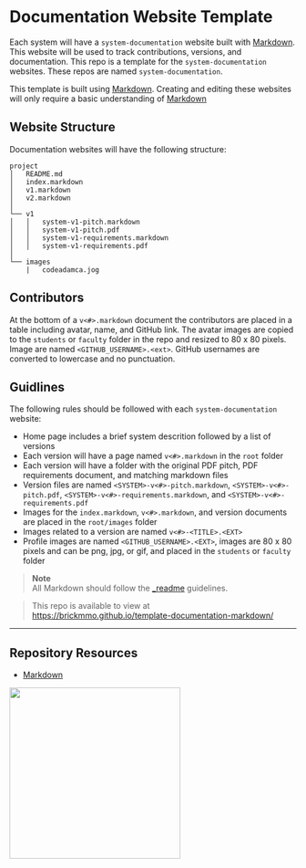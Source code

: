 # Documentation Website Template

Each system will have a `system-documentation` website built with [Markdown](https://daringfireball.net/projects/markdown/). This website will be used to track contributions, versions, and documentation. This repo is a template for the `system-documentation` websites. These repos are named `system-documentation`.

This template is built using [Markdown](https://daringfireball.net/projects/markdown/). Creating and editing these websites will only require a basic understanding of [Markdown](https://daringfireball.net/projects/markdown/)

## Website Structure

Documentation websites will have the following structure:

```
project
│   README.md
│   index.markdown
│   v1.markdown
│   v2.markdown
│
└── v1
│   │   system-v1-pitch.markdown
│   │   system-v1-pitch.pdf
│   │   system-v1-requirements.markdown
│   │   system-v1-requirements.pdf
│
└── images
    |   codeadamca.jog
```

## Contributors

At the bottom of a `v<#>.markdown` document the contributors are placed in a table including avatar, name, and GitHub link. The avatar images are copied to the `students` or `faculty` folder in the repo and resized to 80 x 80 pixels. Image are named `<GITHUB_USERNAME>.<ext>`. GitHub usernames are converted to lowercase and no punctuation. 

## Guidlines

The following rules should be followed with each `system-documentation` website:

- Home page includes a brief system descrition followed by a list of versions
- Each version will have a page named `v<#>.markdown` in the `root` folder
- Each version will have a folder with the original PDF pitch, PDF requirements document, and matching markdown files
- Version files are named `<SYSTEM>-v<#>-pitch.markdown`, `<SYSTEM>-v<#>-pitch.pdf`, `<SYSTEM>-v<#>-requirements.markdown`, and `<SYSTEM>-v<#>-requirements.pdf`
- Images for the `index.markdown`, `v<#>.markdown`, and version documents are placed in the `root/images` folder
- Images related to a version are named `v<#>-<TITLE>.<EXT>`
- Profile images are named `<GITHUB_USERNAME>.<EXT>`, images are 80 x 80 pixels and can be png, jpg, or gif, and placed in the `students` or `faculty` folder

> **Note**  
> All Markdown should follow the [_readme](https://readme.codeadam.ca/) guidelines.

> This repo is available to view at  
> https://brickmmo.github.io/template-documentation-markdown/

---

## Repository Resources

- [Markdown](https://daringfireball.net/projects/markdown/)

<a href="https://brickmmo.com">
<img src="https://brickmmo.com/images/brickmmo-logo-horizontal.jpg" width="300">
</a>
